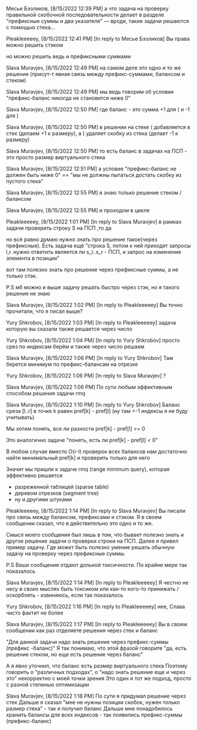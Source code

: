 Месье Бэзликов, [8/15/2022 12:39 PM]
а что задача на проверку правильной скобочной последовательности
делает в разделе "префиксные суммы и два указателя" — вроде, такие задачи решаются с помощью стека...

Pleakleeeeey, [8/15/2022 12:41 PM]
[In reply to Месье Бэзликов]
Вы права можно решить стэком 

но можно решить ведь и префиксными суммами

Slava Muravjev, [8/15/2022 12:49 PM]
на самом деле это одно и то же решение (присут-т явная связь между префикс-суммами, балансом и стеком)

Slava Muravjev, [8/15/2022 12:49 PM]
мы ведь говорим об условии "префикс-баланс никогда не становится ниже 0"

Slava Muravjev, [8/15/2022 12:50 PM]
где баланс - это сумма +1 для ( и -1 для )

Slava Muravjev, [8/15/2022 12:50 PM]
в решении на стеке ( добавляется в стек (делаем +1 к размеру), а ) удаляет скобку из стека (делает -1 к размеру)

Slava Muravjev, [8/15/2022 12:50 PM]
то есть баланс в задачах на ПСП - это просто размер виртуального стека

Slava Muravjev, [8/15/2022 12:51 PM]
а условие "префикс-баланс не должен быть ниже 0" == "мы не должны пытаться достать скобку из пустого стека"


Slava Muravjev, [8/15/2022 12:55 PM]
я знаю только решение стеком / балансом

Slava Muravjev, [8/15/2022 12:55 PM]
и проходом в цикле


Pleakleeeeey, [8/15/2022 1:01 PM]
[In reply to Slava Muravjev]
в рамках задачи проверить строку S на ПСП ,то да 

но всё равно думаю нужно знать про решение такое(через префиксные). 
Есть задача ещё "строка S, потом к ней приходят запросы l,r. нужно ответить является ли s_l..s_r - ПСП, и запрос на изменение элемента в позиции" 

вот там полезно знать про решение через префиксные суммы, а не только стэк.

P.S мб можно и выше задачу решать быстро через стэк, но я такого решения не знаю

Slava Muravjev, [8/15/2022 1:02 PM]
[In reply to Pleakleeeeey]
Вы точно прочитали, что я писал выше?

Yury Shkrobov, [8/15/2022 1:03 PM]
[In reply to Pleakleeeeey]
задача которую вы сказали также решается через число

Yury Shkrobov, [8/15/2022 1:04 PM]
[In reply to Yury Shkrobov]
просто срез по индексам берём и также через число решаем

Slava Muravjev, [8/15/2022 1:06 PM]
[In reply to Yury Shkrobov]
Там берется минимум по префикс-балансам на отрезке

Yury Shkrobov, [8/15/2022 1:06 PM]
[In reply to Slava Muravjev]
?

Slava Muravjev, [8/15/2022 1:06 PM]
По сути любым эффективным способом решения задачи rmq

Slava Muravjev, [8/15/2022 1:10 PM]
[In reply to Yury Shkrobov]
Баланс среза [l..r] в точке k равен pref[k] - pref[l] (ну там +-1 индексы я не буду учитывать)

Мы хотим понять, все ли разности pref[k] - pref[l] >= 0

Это аналогично задаче "понять, есть ли pref[k] - pref[l] < 0"

В любом случае вместо O(r-l) проверок всех балансов нам достаточно найти минимальный pref[k] и проверить только для него

Значит мы пришли к задаче rmq (range minimum query), которая эффективно решается 
- разреженной таблицей (sparse table)
- деревом отрезков (segment tree)
- ну и другими штуками

Pleakleeeeey, [8/15/2022 1:14 PM]
[In reply to Slava Muravjev]
Вы писали про связь между балансом, префиксами и стэком. 
 Я в своем сообщении сказал, что в действительно это одно и то же. 

Смысл моего сообщения был лишь в том, что бывает полезно знать и другое решение задачи о проверки строки на ПСП. 
Далее я привел пример задачу. Где может быть полезно умение решать обычную задачу на проверку через префиксные суммы.

P.S Ваши сообщения отдают долькой токсичности. По крайне мере так показалось

Slava Muravjev, [8/15/2022 1:14 PM]
[In reply to Pleakleeeeey]
Я честно не несу в своих мыслях быть токсиком или как-то кого-то принижать / оскорблять - извиняюсь, если так показалось

Yury Shkrobov, [8/15/2022 1:16 PM]
[In reply to Pleakleeeeey]
нее, Слава чисто фактит не более

Slava Muravjev, [8/15/2022 1:17 PM]
[In reply to Pleakleeeeey]
Вы в своем сообщении как раз отделяете решения через стек и баланс

"Для данной задачи надо знать решение через префикс-суммы (префикс -баланс)"
Я так понимаю, что этой фразой говорите "да, есть решение стеком, но еще есть решение через баланс"

А я явно уточнил, что баланс есть размер виртуального стека
Поэтому говорить о "различных подходах", о "надо знать решение еще и через это" некорректно с моей точки зрения
Это один и тот же подход, просто с разной степенью оптимизации

Slava Muravjev, [8/15/2022 1:18 PM]
По сути я придумал решение через стек
Дальше я сказал "мне не нужны позиции скобок, нужен только размер стека" - так я получил баланс
Дальше мне понадобилось хранить балансы для всех индексов - так появились префикс-суммы (префикс-баланс)
